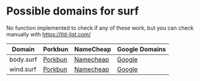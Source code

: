 # Possible domains for surf

No function implemented to check if any of these work, but you can check manually with https://tld-list.com/

| Domain | Porkbun | NameCheap | Google Domains |
|---|---|---|---|
| body.surf | [Porkbun](https://porkbun.com/checkout/search?prb=e814663da1&tlds=&idnLanguage=&search=search&q=body.surf) | [Namecheap](https://www.namecheap.com/domains/registration/results/?domain=body.surf) | [Google](https://domains.google.com/registrar/search?searchTerm=body.surf) |
| wind.surf | [Porkbun](https://porkbun.com/checkout/search?prb=e814663da1&tlds=&idnLanguage=&search=search&q=wind.surf) | [Namecheap](https://www.namecheap.com/domains/registration/results/?domain=wind.surf) | [Google](https://domains.google.com/registrar/search?searchTerm=wind.surf) |
